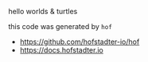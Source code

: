 hello worlds & turtles

this code was generated by `hof`

- https://github.com/hofstadter-io/hof
- https://docs.hofstadter.io

